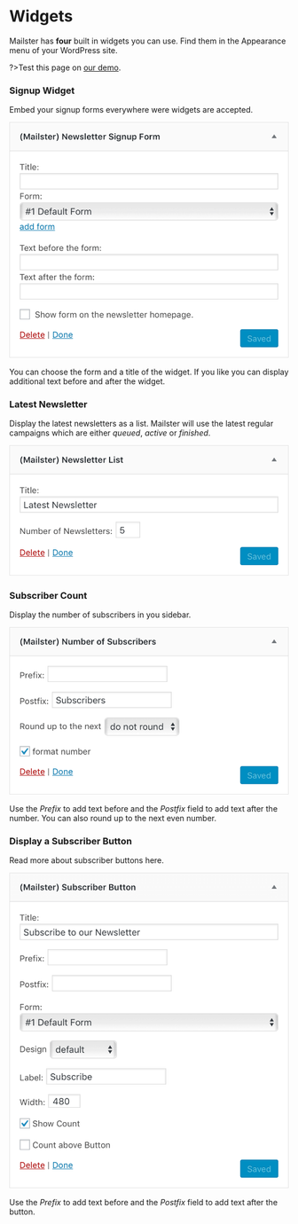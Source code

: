 # Widgets

Mailster has **four** built in widgets you can use. Find them in the Appearance menu of your WordPress site.

?>Test this page on [our demo](https://demo2.mailster.co/wp-admin/widgets.php).

### Signup Widget

Embed your signup forms everywhere were widgets are accepted.

![Widget signup](assets/widget-signup.png ':size=400')

You can choose the form and a title of the widget. If you like you can display additional text before and after the widget.

### Latest Newsletter

Display the latest newsletters as a list. Mailster will use the latest regular campaigns which are either _queued_, _active_ or _finished_.

![Widget latest](assets/widget-latest.png ':size=400')

### Subscriber Count

Display the number of subscribers in you sidebar.

![Widget subscribers](assets/widget-subscribers.png ':size=400')

Use the _Prefix_ to add text before and the _Postfix_ field to add text after the number. You can also round up to the next even number.

### Display a Subscriber Button

Read more about subscriber buttons here.

![Widget button](assets/widget-button.png ':size=400')

Use the _Prefix_ to add text before and the _Postfix_ field to add text after the button.
